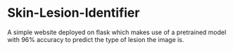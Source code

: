 # Skin-Lesion-Identifier
A simple website deployed on flask which makes use of a pretrained model with 96% accuracy to predict the type of lesion the image is.

